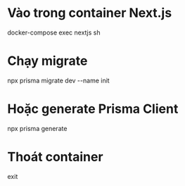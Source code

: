 # Vào trong container Next.js
docker-compose exec nextjs sh

# Chạy migrate
npx prisma migrate dev --name init

# Hoặc generate Prisma Client
npx prisma generate

# Thoát container
exit
